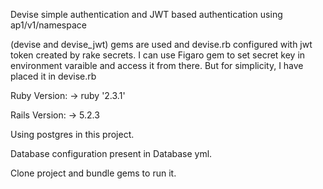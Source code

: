 Devise simple authentication and JWT based authentication using ap1/v1/namespace

(devise and devise_jwt) gems are used and devise.rb configured with jwt token
created by rake secrets. I can use Figaro gem to set secret key in environment varaible and access it from there. But for simplicity, I have placed it in devise.rb

Ruby Version: -> ruby '2.3.1'

Rails Version: -> 5.2.3

Using postgres in this project.

Database configuration present in Database yml.

Clone project and bundle gems to run it.
